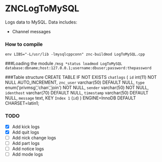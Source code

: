 # ZNCLogToMySQL

Logs data to MySQL. Data includes:

  - Channel messages

### How to compile
`env LIBS="-L/usr/lib -lmysqlcppconn" znc-buildmod LogToMySQL.cpp`

###Loading the module
`/msg *status loadmod LogToMySQL database:dbname;host:127.0.0.1;username:dbuser;password:thepassword`

###Table structure
    CREATE TABLE IF NOT EXISTS `chatlogs` (
      `id` int(11) NOT NULL AUTO_INCREMENT,
      `znc_user` varchar(50) DEFAULT NULL,
      `type` enum('privmsg','chan','join') NOT NULL,
      `sender` varchar(50) NOT NULL,
      `identhost` varchar(70) DEFAULT NULL,
      `timestamp` varchar(50) DEFAULT NULL,
      `message` text,
      KEY `Index 1` (`id`)
    ) ENGINE=InnoDB DEFAULT CHARSET=latin1;

### TODO
- [x] Add kick logs
- [x] Add quit logs
- [ ] Add nick change logs
- [ ] Add part logs
- [ ] Add notice logs
- [ ] Add mode logs
